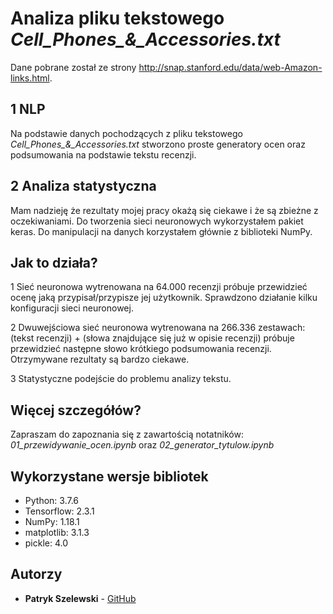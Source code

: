 # Analiza pliku tekstowego *Cell_Phones_&_Accessories.txt*

Dane pobrane został ze strony http://snap.stanford.edu/data/web-Amazon-links.html.

## 1 NLP
Na podstawie danych pochodzących z pliku tekstowego *Cell_Phones_&_Accessories.txt* stworzono proste generatory ocen oraz podsumowania na podstawie tekstu recenzji. 

## 2 Analiza statystyczna

Mam nadzieję że rezultaty mojej pracy okażą się ciekawe i że są zbieżne z oczekiwaniami. Do tworzenia sieci neuronowych wykorzystałem pakiet keras. Do manipulacji na danych korzystałem głównie z biblioteki NumPy.

## Jak to działa?

1 Sieć neuronowa wytrenowana na 64.000 recenzji próbuje przewidzieć ocenę jaką przypisał/przypisze jej użytkownik. Sprawdzono działanie kilku konfiguracji sieci neuronowej.

2 Dwuwejściowa sieć neuronowa wytrenowana na 266.336 zestawach: (tekst recenzji) + (słowa znajdujące się już w opisie recenzji) próbuje przewidzieć następne słowo krótkiego podsumowania recenzji. Otrzymywane rezultaty są bardzo ciekawe.

3 Statystyczne podejście do problemu analizy tekstu.

## Więcej szczegółów?

Zapraszam do zapoznania się z zawartością notatników: *01_przewidywanie_ocen.ipynb* oraz *02_generator_tytulow.ipynb*

## Wykorzystane wersje bibliotek

- Python:     3.7.6
- Tensorflow: 2.3.1
- NumPy:      1.18.1
- matplotlib: 3.1.3
- pickle:     4.0

## Autorzy

* **Patryk Szelewski** - [GitHub](https://github.com/pszelew)
